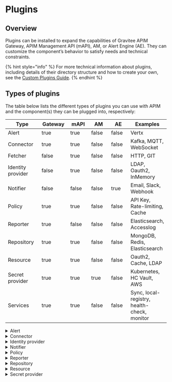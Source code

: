 # Plugins

## Overview

Plugins can be installed to expand the capabilities of Gravitee APIM Gateway, APIM Management API (mAPI), AM, or Alert Engine (AE). They can customize the component’s behavior to satisfy needs and technical constraints.

{% hint style="info" %}
For more technical information about plugins, including details of their directory structure and how to create your own, see the [Custom Plugins Guide](customization.md).
{% endhint %}

## Types of plugins

The table below lists the different types of plugins you can use with APIM and the component(s) they can be plugged into, respectively:

<table><thead><tr><th width="133">Type</th><th width="102" data-type="checkbox">Gateway</th><th width="92" data-type="checkbox">mAPI</th><th width="101" data-type="checkbox">AM</th><th width="90" data-type="checkbox">AE</th><th>Examples</th></tr></thead><tbody><tr><td>Alert</td><td>true</td><td>true</td><td>false</td><td>false</td><td>Vertx</td></tr><tr><td>Connector</td><td>true</td><td>true</td><td>false</td><td>false</td><td>Kafka, MQTT, WebSocket</td></tr><tr><td>Fetcher</td><td>false</td><td>true</td><td>false</td><td>false</td><td>HTTP, GIT</td></tr><tr><td>Identity provider</td><td>false</td><td>true</td><td>false</td><td>false</td><td>LDAP, Oauth2, InMemory</td></tr><tr><td>Notifier</td><td>false</td><td>false</td><td>false</td><td>true</td><td>Email, Slack, Webhook</td></tr><tr><td>Policy</td><td>true</td><td>true</td><td>false</td><td>false</td><td>API Key, Rate-limiting, Cache</td></tr><tr><td>Reporter</td><td>true</td><td>false</td><td>false</td><td>false</td><td>Elasticsearch, Accesslog</td></tr><tr><td>Repository</td><td>true</td><td>true</td><td>false</td><td>false</td><td>MongoDB, Redis, Elasticsearch</td></tr><tr><td>Resource</td><td>true</td><td>true</td><td>false</td><td>false</td><td>Oauth2, Cache, LDAP</td></tr><tr><td>Secret provider</td><td>true</td><td>true</td><td>true</td><td>false</td><td>Kubernetes, HC Vault, AWS</td></tr><tr><td>Services</td><td>true</td><td>true</td><td>false</td><td>false</td><td>Sync, local-registry, health-check, monitor</td></tr></tbody></table>

<details>

<summary>Alert</summary>

An alert is used to send triggers or events to the Alert Engine. These can be processed to send a notification via the configured plugin notifier. Configuring the notifier is the responsibility of the trigger.

</details>

<details>

<summary>Connector</summary>

A connector is used to add support for specific protocols, API styles, event brokers, and/or message queue services. For example, the Websocket and Kafka connector plugins allow you to front a Kafka topic with a Websocket API, making that Kafka topic consumable over a WebSocket connection.

</details>

<details>

<summary>Identity provider</summary>

An identity provider brokers trust with external user providers to authenticate and obtain information about end users. Out-of-the-box identity providers are:

* MongoDB
* In-memory
* LDAP / Active Directory
* OpenID Connect IdP (Azure AD, Google)

</details>

<details>

<summary>Notifier</summary>

A notifier is used to send notifications. The notifiers offered by Gravitee are:

* Email
* Slack
* Webhook

</details>

<details>

<summary>Policy</summary>

A policy modifies the behavior of the request or response handled by the Gateway. It can be considered a proxy controller, guaranteeing that a given business rule is fulfilled during request/response processing. Policies can be chained by a request or response policy chain using a logical order.&#x20;

Examples:

* Authorization using an API key&#x20;
* Applying header or query parameter transformations
* Applying rate limiting or quotas to avoid API flooding

See [Custom Policies ](../../policies/custom-policies.md)for how to create, use, and deploy a custom policy.

</details>

<details>

<summary>Reporter</summary>

A reporter is used by an APIM Gateway instance to report events such as:

* Request/response metrics (e.g., response-time, content-length, api-key)
* Monitoring metrics (e.g., CPU, Heap usage)
* Health-check metrics  (e.g., status, response code)

Out-of-the-box reporters:

* Elasticsearch Reporter
* File Reporter
* Metrics Reporter
* TCP reporter

You can create, use and deploy custom reporters as described in the [Custom Plugins](customization.md) guide.

</details>

<details>

<summary>Repository</summary>

A repository is a pluggable storage component for API configuration, policy configuration, analytics, etc.

</details>

<details>

<summary>Resource</summary>

A resource can be added to an API for its whole lifecycle. APIM includes three default resources:

* Cache
* OAuth2 - Gravitee Access Management
* OAuth2 - Generic Authorization Server

</details>

<details>

<summary>Secret provider</summary>

A secret provider resolves secrets to avoid exposing plain text passwords and secrets keys in the `gravitee.yml` file or in V4 APIs. For example, users can store their MongoDB password in a secret manager like HashiCorp Vault and then resolve it when the platform starts. As well, user my want to secure a password in resource plugin, or a sensitive header in an API definition.&#x20;

</details>
